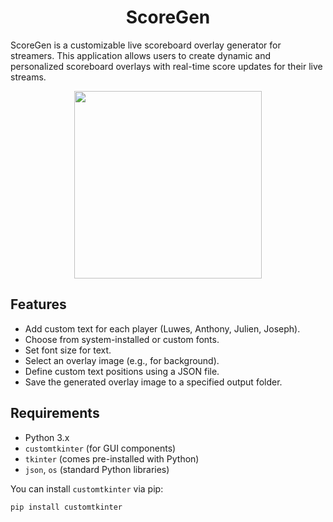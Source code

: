 <h1 align="center"> ScoreGen</h1>

ScoreGen is a customizable live scoreboard overlay generator for streamers. This application allows users to create dynamic and personalized scoreboard overlays with real-time score updates for their live streams.

<p align="center">
  <img src="https://github.com/user-attachments/assets/a1a73506-1f0a-4c40-92b9-a9b09a9a4bc7" width="300" />
</p>


## Features

- Add custom text for each player (Luwes, Anthony, Julien, Joseph).
- Choose from system-installed or custom fonts.
- Set font size for text.
- Select an overlay image (e.g., for background).
- Define custom text positions using a JSON file.
- Save the generated overlay image to a specified output folder.

## Requirements

- Python 3.x
- `customtkinter` (for GUI components)
- `tkinter` (comes pre-installed with Python)
- `json`, `os` (standard Python libraries)

You can install `customtkinter` via pip:

```bash
pip install customtkinter
